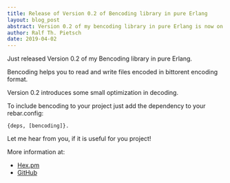 ```yaml
---
title: Release of Version 0.2 of Bencoding library in pure Erlang
layout: blog_post
abstract: Version 0.2 of my bencoding library in pure Erlang is now on hex.pm
author: Ralf Th. Pietsch
date: 2019-04-02
---
```


Just released Version 0.2 of my Bencoding library in pure Erlang.

Bencoding helps you to read and write files encoded in bittorent encoding format.

Version 0.2 introduces some small optimization in decoding.

To include bencoding to your project just add the dependency to your rebar.config:

	{deps, [bencoding]}.


Let me hear from you, if it is useful for you project!

More information at:
* <a href="https://hex.pm/packages/bencoding">Hex.pm</a>
* <a href="https://github.com/ratopi/bencoding">GitHub</a>

